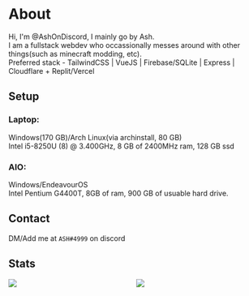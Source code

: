 # About

Hi, I'm @AshOnDiscord, I mainly go by Ash.  
I am a fullstack webdev who occassionally messes around with other things(such as minecraft modding, etc).  
Preferred stack - TailwindCSS | VueJS | Firebase/SQLite | Express | Cloudflare + Replit/Vercel

## Setup
### Laptop:
Windows(170 GB)/Arch Linux(via archinstall, 80 GB)  
Intel i5-8250U (8) @ 3.400GHz, 8 GB of 2400MHz ram, 128 GB ssd
### AIO:
Windows/EndeavourOS  
Intel Pentium G4400T, 8GB of ram, 900 GB of usuable hard drive.

## Contact
DM/Add me at `ASH#4999` on discord

## Stats
<div style="display: grid; grid-template-columns: 1fr 1fr;">
  <img src="https://github-readme-stats.vercel.app/api?username=ashondiscord&count_private&border_color=0d1117&theme=github_dark&show_icons=true">
  <img src="https://github-readme-stats.vercel.app/api/top-langs/?username=ashondiscord&count_private&border_color=0d1117&theme=github_dark&show_icons=true&langs_count=10&layout=compact">
</div>
